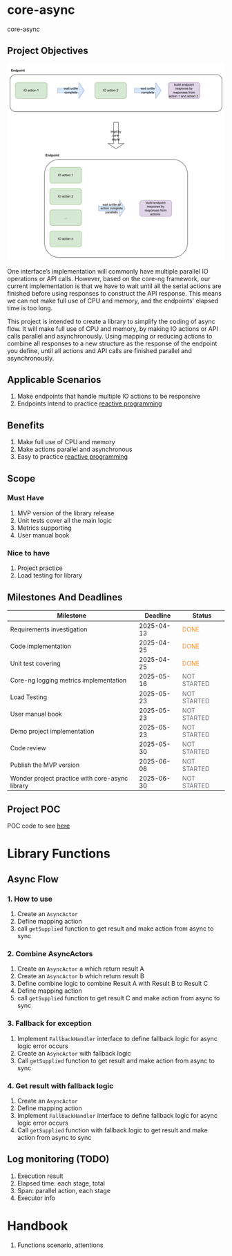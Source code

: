 # core-async
core-async
## Project Objectives
![core_async_impl.png](core_async_impl.png)

One interface’s implementation will commonly have multiple parallel IO operations or API calls. 
However, based on the core-ng framework, our current implementation is that we have to wait until all the serial actions are finished before using responses to construct the API response. 
This means we can not make full use of CPU and memory, and the endpoints' elapsed time is too long.

This project is intended to create a library to simplify the coding of async flow. 
It will make full use of CPU and memory, by making IO actions or API calls parallel and asynchronously. 
Using mapping or reducing actions to combine all responses to a new structure as the response of the endpoint you define, until all actions and API calls are finished parallel and asynchronously.

## Applicable Scenarios
1. Make endpoints that handle multiple IO actions to be responsive
2. Endpoints intend to practice [reactive programming](https://en.wikipedia.org/wiki/Reactive_programming)

## Benefits
1. Make full use of CPU and memory
2. Make actions parallel and asynchronous
3. Easy to practice [reactive programming](https://en.wikipedia.org/wiki/Reactive_programming)

## Scope

### Must Have
1. MVP version of the library release
2. Unit tests cover all the main logic
3. Metrics supporting
4. User manual book

### Nice to have
1. Project practice
2. Load testing for library

## Milestones And Deadlines

| Milestone   | Deadline   | Status                                   |
|--------|------------|------------------------------------------|
| Requirements investigation   | 2025-04-13 | <font color='#f79232'>DONE</font> |
| Code implementation  | 2025-04-25 | <font color='#f79232'>DONE</font> |
| Unit test covering  | 2025-04-25 | <font color='#f79232'>DONE</font>        |
| Core-ng logging metrics implementation  | 2025-05-16 | <font color='#6b6e76'>NOT STARTED</font> |
| Load Testing  | 2025-05-23 | <font color='#6b6e76'>NOT STARTED</font> |
| User manual book | 2025-05-23 | <font color='#6b6e76'>NOT STARTED</font> |
| Demo project implementation | 2025-05-23 | <font color='#6b6e76'>NOT STARTED</font> |
| Code review | 2025-05-30 | <font color='#6b6e76'>NOT STARTED</font> |
| Publish the MVP version | 2025-06-06 | <font color='#6b6e76'>NOT STARTED</font> |
| Wonder project practice with core-async library | 2025-06-30 | <font color='#6b6e76'>NOT STARTED</font> |

## Project POC
POC code to see [here](https://github.com/food-truck/blueapron-project/pull/409)

# Library Functions
## Async Flow

### 1. How to use
1. Create an `AsyncActor`
2. Define mapping action
3. call `getSupplied` function to get result and make action from async to sync

### 2. Combine AsyncActors
1. Create an `AsyncActor` a which return result A
2. Create an `AsyncActor` b which return result B
3. Define combine logic to combine Result A with Result B to Result C
4. Define mapping action
5. call `getSupplied` function to get result C and make action from async to sync

### 3. Fallback for exception
1. Implement `FallbackHandler` interface to define fallback logic for async logic error occurs
2. Create an `AsyncActor` with fallback logic
3. Call `getSupplied` function to get result and make action from async to sync

### 4. Get result with fallback logic
1. Create an `AsyncActor`
2. Define mapping action
3. Implement `FallbackHandler` interface to define fallback logic for async logic error occurs
4. Call `getSupplied` function with fallback logic to get result and make action from async to sync

## Log monitoring (TODO)
1. Execution result
2. Elapsed time: each stage, total
3. Span: parallel action, each stage
3. Executor info

# Handbook
1. Functions scenario, attentions

